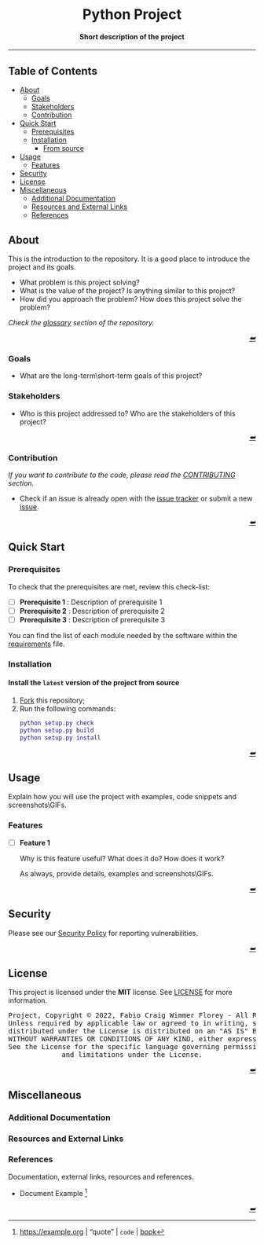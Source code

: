 <a name="readme-header"></a>
<!--
=========================================================================================
             $$$$$$$\  $$$$$$$$\  $$$$$$\  $$$$$$$\  $$\      $$\ $$$$$$$$\
             $$  __$$\ $$  _____|$$  __$$\ $$  __$$\ $$$\    $$$ |$$  _____|
             $$ |  $$ |$$ |      $$ /  $$ |$$ |  $$ |$$$$\  $$$$ |$$ |
             $$$$$$$  |$$$$$\    $$$$$$$$ |$$ |  $$ |$$\$$\$$ $$ |$$$$$\
             $$  __$$< $$  __|   $$  __$$ |$$ |  $$ |$$ \$$$  $$ |$$  __|
             $$ |  $$ |$$ |      $$ |  $$ |$$ |  $$ |$$ |\$  /$$ |$$ |
             $$ |  $$ |$$$$$$$$\ $$ |  $$ |$$$$$$$  |$$ | \_/ $$ |$$$$$$$$\
             \__|  \__|\________|\__|  \__|\_______/ \__|     \__|\________|
=========================================================================================
                                        README
 Author: Fabio Craig Wimmer Florey                                        version: 0.0.1
=========================================================================================
                                     ~ NOTICE ~
       Project, Copyright © 2022, Fabio Craig Wimmer Florey - All Rights Reserved.
           Unless required by applicable law or agreed to in writing, software      
            distributed under the License is distributed on an "AS IS" BASIS,       
         WITHOUT WARRANTIES OR CONDITIONS OF ANY KIND, either express or implied.   
             See the License for the specific language governing permissions        
                            and limitations under the License.
 License: MIT-0                                       Terms and Conditions: ./LICENSE.md
=========================================================================================
You can also use the [GitHub Flavored Markdown][MARKDOWN] syntax or HTML. 
You can also create the titles of your project with [TAAG][TAAG]:
- [Font][TAAG PYTHON] for Python files
- [Font][TAAG OTHER] for other files
-->

<div align="center">
  <!-- <img alt="logo" src="./docs/img/logo.png"></img> -->
  <h1>Python Project</h1>
  <h4>Short description of the project</h4>
</div>

---
<!--
<img alt="hero" src="./docs/img/hero.png"></img>
-->

## Table of Contents
+ [About](#about)
  * [Goals](#goals)
  * [Stakeholders](#stakeholders)
  * [Contribution](#contribution)
+ [Quick Start](#quick-start)
  * [Prerequisites](#prerequisites)
  * [Installation](#installation)
    - [From source](#install-the-latest-version-of-the-project-from-source)
+ [Usage](#usage)
  * [Features](#features)
+ [Security](#security)
+ [License](#license)
+ [Miscellaneous](#miscellaneous)
  * [Additional Documentation](#additional-documentation)
  * [Resources and External Links](#resources-and-external-links)
  * [References](#references)


## About
This is the introduction to the repository. It is a good place to introduce the project and its goals.

- What problem is this project solving?
- What is the value of the project? Is anything similar to this project?
- How did you approach the problem? How does this project solve the problem? 

*Check the [glossary][GLOSSARY] section of the repository.*

<p align="right"><a href="#readme-header">⮨</a></p>

### Goals
- What are the long-term\short-term goals of this project? 
### Stakeholders
- Who is this project addressed to? Who are the stakeholders of this project?

<p align="right"><a href="#readme-header">⮨</a></p>

### Contribution
*If you want to contribute to the code, please read the [CONTRIBUTING][CONTRIBUTING] section.*
- Check if an issue is already open with the [issue tracker][ISSUE TRACKER] or submit a new [issue][ISSUE].

<p align="right"><a href="#readme-header">⮨</a></p>

## Quick Start
### Prerequisites
To check that the prerequisites are met, review this check-list:

- [ ] **Prerequisite 1** : Description of prerequisite 1
- [ ] **Prerequisite 2** : Description of prerequisite 2
- [ ] **Prerequisite 3** : Description of prerequisite 3

You can find the list of each module needed by the software within the [requirements][REQUIREMENTS] file.

### Installation
#### Install the `latest` version of the project from source
  1. [Fork][FORK] this repository;
  1. Run the following commands:
      ```matlab
      python setup.py check
      python setup.py build
      python setup.py install
      ```
<p align="right"><a href="#readme-header">⮨</a></p>

## Usage
Explain how you will use the project with examples, code snippets and screenshots\GIFs.

### Features
- [ ] **Feature 1**

  Why is this feature useful? What does it do? How does it work?

  As always, provide details, examples and screenshots\GIFs.

<p align="right"><a href="#readme-header">⮨</a></p>

## Security
Please see our [Security Policy][SECURITY] for reporting vulnerabilities.

<p align="right"><a href="#readme-header">⮨</a></p>

## License
This project is licensed under the **MIT** license. See [LICENSE][LICENSE] for more information.

<div align="center"><pre align="center" lang="json">
Project, Copyright © 2022, Fabio Craig Wimmer Florey - All Rights Reserved.
Unless required by applicable law or agreed to in writing, software
distributed under the License is distributed on an "AS IS" BASIS,
WITHOUT WARRANTIES OR CONDITIONS OF ANY KIND, either express or implied.
See the License for the specific language governing permissions
and limitations under the License.
</pre></div>
<p align="right"><a href="#readme-header">⮨</a></p>

## Miscellaneous
### Additional Documentation
### Resources and External Links
### References

Documentation, external links, resources and references.
- Document Example [^1]

<p align="right"><a href="#readme-header">⮨</a></p>

<!--------------- Hyperlinks ---------------->
[FORK]: ../../fork
[CONTRIBUTING]: /docs/CONTRIBUTING.md
[DISCUSSION]: ../../discussion
[GLOSSARY]: docs/GLOSSARY.md
[ISSUE]: ../../issues/new
[ISSUE TRACKER]: ../../issues
[LICENSE]: /LICENSE.md
[MARKDOWN]: https://github.github.com/gfm/
[PULL]: ../../compare
[REQUIREMENTS]: /requirements.txt
[SECURITY]: /docs/SECURITY.md
[TAAG]: https://patorjk.com/software/taag/
[TAAG OTHER]: http://www.patorjk.com/software/taag/#p=display&f=Big%20Money-ne&t=OTHER
[TAAG PYTHON]: https://patorjk.com/software/taag/#p=display&f=Cybermedium&t=PROJECT

<!--- REFERENCES --->
[^1]: https://example.org |  “quote” | `code` | [book](https://example.org)
